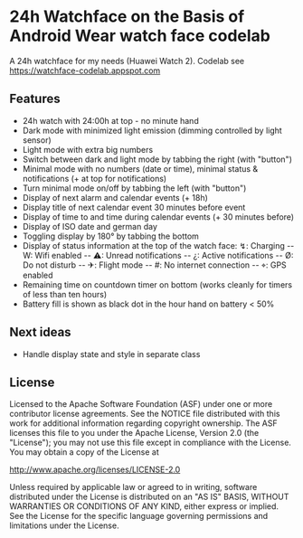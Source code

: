 24h Watchface on the Basis of Android Wear watch face codelab
=============================================================

A 24h watchface for my needs (Huawei Watch 2).  Codelab see https://watchface-codelab.appspot.com

Features
--------
   * 24h watch with 24:00h at top - no minute hand
   * Dark mode with minimized light emission (dimming controlled by light sensor)
   * Light mode with extra big numbers
   * Switch between dark and light mode by tabbing the right (with "button")
   * Minimal mode with no numbers (date or time), minimal status & notifications (+ at top for notifications)
   * Turn minimal mode on/off by tabbing the left (with "button")
   * Display of next alarm and calendar events (+ 18h)
   * Display title of next calendar event 30 minutes before event
   * Display of time to and time during calendar events (+ 30 minutes before)
   * Display of ISO date and german day
   * Toggling display by 180° by tabbing the bottom
   * Display of status information at the top of the watch face:  ↯: Charging -- W: Wifi enabled
   -- ⚠: Unread notifications -- ¿: Active notifications -- Ø: Do not disturb -- ✈: Flight mode
   -- #: No internet connection -- ⌖: GPS enabled
   * Remaining time on countdown timer on bottom (works cleanly for timers of less than ten hours)
   * Battery fill is shown as black dot in the hour hand on battery < 50% 
   
Next ideas
--------
   * Handle display state and style in separate class

License
-------

Licensed to the Apache Software Foundation (ASF) under one or more contributor
license agreements.  See the NOTICE file distributed with this work for
additional information regarding copyright ownership.  The ASF licenses this
file to you under the Apache License, Version 2.0 (the "License"); you may not
use this file except in compliance with the License.  You may obtain a copy of
the License at

http://www.apache.org/licenses/LICENSE-2.0

Unless required by applicable law or agreed to in writing, software
distributed under the License is distributed on an "AS IS" BASIS, WITHOUT
WARRANTIES OR CONDITIONS OF ANY KIND, either express or implied.  See the
License for the specific language governing permissions and limitations under
the License.
